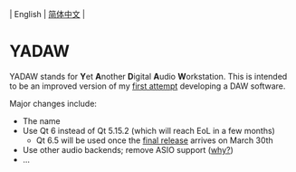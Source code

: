 | English | [简体中文](./README-zh.md) |

# YADAW

YADAW stands for **Y**et **A**nother **D**igital **A**udio **W**orkstation. This is intended to be an improved version of my [first attempt](https://github.com/xris1658/musec-legacy) developing a DAW software.

Major changes include:
- The name
- Use Qt 6 instead of Qt 5.15.2 (which will reach EoL in a few months)
  - Qt 6.5 will be used once the [final release](https://wiki.qt.io/Qt_6.5_Release) arrives on March 30th
- Use other audio backends; remove ASIO support ([why?](https://github.com/xris1658/musec-legacy/issues/7))
- ...